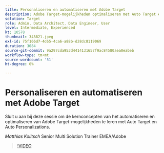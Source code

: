 ```yaml
---
title: Personaliseren en automatiseren met Adobe Target
description: Adobe Target-mogelijkheden optimaliseren met Auto Target en Auto Personalizations
solution: Target
role: Admin, Data Architect, Data Engineer, User
level: Intermediate, Experienced
kt: 10578
thumbnail: 343821.jpeg
exl-id: 75f166d7-4d65-4ca6-a88b-d28dc8119069
duration: 3084
source-git-commit: 9a297cda953d4414131657f9ac84580aea0eabeb
workflow-type: tm+mt
source-wordcount: '51'
ht-degree: 0%

---
```


# Personaliseren en automatiseren met Adobe Target

Sluit u aan bij deze sessie om de kernconcepten van het automatiseren en optimaliseren van Adobe Target-mogelijkheden te leren met Auto Target en Auto Personalizations.

*Matthias Kolitsch* Senior Multi Solution Trainer EMEA/Adobe

>[!VIDEO](https://video.tv.adobe.com/v/343821/?quality=12&learn=on)
